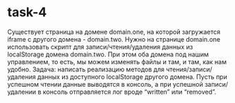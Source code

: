 # task-4
Существует страница на домене domain.one, на которой загружается iframe с другого домена - domain.two. Нужно на странице domain.one использовать скрипт для записи/чтения/удаления данных из localStorage домена domain.two. При этом оба домена под нашим управлением, то есть, мы можем изменять файлы и там, и там, как нам удобно.  Задача: написать реализацию методов для чтения/записи/удаления данных из доступного localStorage другого домена. Пусть при успешном чтении данные выводятся в консоль, а при успешной записи/удалении в консоль отправляется лог вроде “written” или “removed”.

